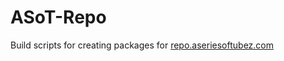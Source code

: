 # ASoT-Repo
Build scripts for creating packages for [repo.aseriesoftubez.com](https://repo.aseriesoftubez.com)